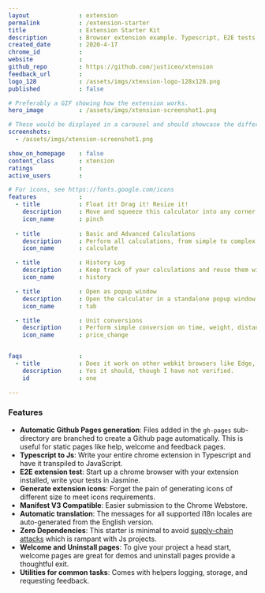 ```yaml
---
layout              : extension
permalink           : /extension-starter
title               : Extension Starter Kit
description         : Browser extension example. Typescript, E2E tests, icon generation, automatic i18n and ESBuild
created_date        : 2020-4-17
chrome_id           : 
website             : 
github_repo         : https://github.com/justiceo/xtension
feedback_url        : 
logo_128            : /assets/imgs/xtension-logo-128x128.png
published           : false

# Preferably a GIF showing how the extension works.
hero_image          : /assets/imgs/xtension-screenshot1.png

# These would be displayed in a carousel and should showcase the different UIs of the extension.
screenshots:
  - /assets/imgs/xtension-screenshot1.png

show_on_homepage    : false
content_class       : xtension
ratings             : 
active_users        : 

# For icons, see https://fonts.google.com/icons
features            :
  - title           : Float it! Drag it! Resize it!
    description     : Move and squeeze this calculator into any corner of the page for convenient access.
    icon_name       : pinch
    
  - title           : Basic and Advanced Calculations
    description     : Perform all calculations, from simple to complex, with ease and accuracy..
    icon_name       : calculate

  - title           : History Log
    description     : Keep track of your calculations and reuse them with one click.
    icon_name       : history

  - title           : Open as popup window
    description     : Open the calculator in a standalone popup window or new tab when page-insertion is not possible.
    icon_name       : tab

  - title           : Unit conversions
    description     : Perform simple conversion on time, weight, distance etc by typing it, as in 100lbs to kg. 
    icon_name       : price_change


faqs                :
  - title           : Does it work on other webkit browsers like Edge, Opera, Brave?
    description     : Yes it should, though I have not verified.
    id              : one

---
```




### Features
* **Automatic Github Pages generation**: Files added in the `gh-pages` sub-directory are branched to create a Github page automatically. This is useful for static pages like help, welcome and feedback pages.
* **Typescript to Js**: Write your entire chrome extension in Typescript and have it transpiled to JavaScript.
* **E2E extension test**: Start up a chrome browser with your extension installed, write your tests in Jasmine.
* **Generate extension icons**: Forget the pain of generating icons of different size to meet icons requirements.
* **Manifest V3 Compatible**: Easier submission to the Chrome Webstore.
* **Automatic translation**: The messages for all supported i18n locales are auto-generated from the English version.
* **Zero Dependencies**: This starter is minimal to avoid [supply-chain attacks](https://www.bleepingcomputer.com/news/security/npm-supply-chain-attack-impacts-hundreds-of-websites-and-apps/) which is rampant with Js projects.
* **Welcome and Uninstall pages**: To give your project a head start, welcome pages are great for demos and uninstall pages provide a thoughtful exit.
* **Utilities for common tasks**: Comes with helpers logging, storage, and requesting feedback.

